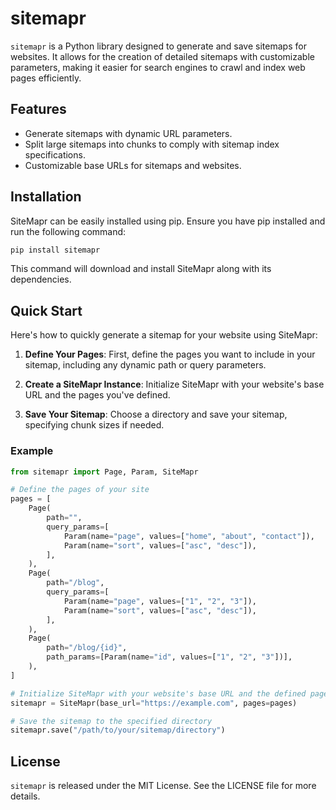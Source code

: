 # sitemapr

`sitemapr` is a Python library designed to generate and save sitemaps for websites. It allows for the creation of detailed sitemaps with customizable parameters, making it easier for search engines to crawl and index web pages efficiently.

## Features

- Generate sitemaps with dynamic URL parameters.
- Split large sitemaps into chunks to comply with sitemap index specifications.
- Customizable base URLs for sitemaps and websites.

## Installation

SiteMapr can be easily installed using pip. Ensure you have pip installed and run the following command:

```sh
pip install sitemapr
```

This command will download and install SiteMapr along with its dependencies.

## Quick Start

Here's how to quickly generate a sitemap for your website using SiteMapr:

1. **Define Your Pages**: First, define the pages you want to include in your sitemap, including any dynamic path or query parameters.

2. **Create a SiteMapr Instance**: Initialize SiteMapr with your website's base URL and the pages you've defined.

3. **Save Your Sitemap**: Choose a directory and save your sitemap, specifying chunk sizes if needed.

### Example

```python
from sitemapr import Page, Param, SiteMapr

# Define the pages of your site
pages = [
    Page(
        path="",
        query_params=[
            Param(name="page", values=["home", "about", "contact"]),
            Param(name="sort", values=["asc", "desc"]),
        ],
    ),
    Page(
        path="/blog",
        query_params=[
            Param(name="page", values=["1", "2", "3"]),
            Param(name="sort", values=["asc", "desc"]),
        ],
    ),
    Page(
        path="/blog/{id}",
        path_params=[Param(name="id", values=["1", "2", "3"])],
    ),
]

# Initialize SiteMapr with your website's base URL and the defined pages
sitemapr = SiteMapr(base_url="https://example.com", pages=pages)

# Save the sitemap to the specified directory
sitemapr.save("/path/to/your/sitemap/directory")
```

## License

`sitemapr` is released under the MIT License. See the LICENSE file for more details.
